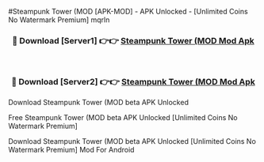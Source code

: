 #Steampunk Tower (MOD [APK-MOD] - APK Unlocked - [Unlimited Coins No Watermark Premium] mqrln



<div align="center">

<h3>🔴 Download [Server1] 👉👉 <a href="https://momento.my/?title=Steampunk_Tower_(MOD">Steampunk Tower (MOD Mod Apk</a></h3><br>

<h3>🔴 Download [Server2] 👉👉 <a href="https://momento.my/?title=Steampunk_Tower_(MOD">Steampunk Tower (MOD Mod Apk</a></h3>
</div>



Download Steampunk Tower (MOD beta APK Unlocked

Free Steampunk Tower (MOD beta APK Unlocked [Unlimited Coins No Watermark Premium]

Download Steampunk Tower (MOD beta APK Unlocked [Unlimited Coins No Watermark Premium] Mod For Android
